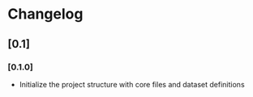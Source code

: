 # Changelog

## [0.1]

### [0.1.0]
- Initialize the project structure with core files and dataset definitions
